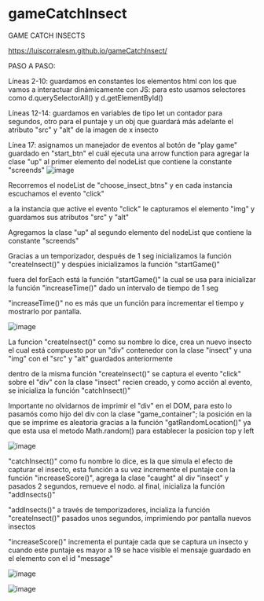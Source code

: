 # gameCatchInsect
GAME CATCH INSECTS

https://luiscorralesm.github.io/gameCatchInsect/

PASO A PASO:

Líneas 2-10: guardamos en constantes los elementos html con los que vamos a interactuar dinámicamente con JS: para esto usamos selectores como d.querySelectorAll() y d.getElementById()

Líneas 12-14: guardamos en variables de tipo let un contador para segundos, otro para el puntaje y un obj que guardará más adelante el atributo "src" y "alt" de la imagen de x insecto

Línea 17: asignamos un manejador de eventos al botón de "play game" guardado en "start_btn"
el cuál ejecuta una arrow function para agregar la clase "up" al primer elemento del nodeList que contiene la constante "screends"
![image](https://user-images.githubusercontent.com/77843336/128617723-9a598992-ceb9-4005-ba23-a5e60f1adfd9.png)


Recorremos el nodeList de "choose_insect_btns" y en cada instancia escuchamos el evento "click"

a la instancia que active el evento "click" le capturamos el elemento "img" y guardamos sus atributos "src" y "alt"

Agregamos la clase "up" al segundo elemento del nodeList que contiene la constante "screends"

Gracias a un temporizador, después de 1 seg inicializamos la función "createInsect()"
y despúes inicializamos la función "startGame()"

fuera del forEach está la función "startGame()" la cual se usa para inicializar la función "increaseTime()" dado un intervalo de tiempo de 1 seg

"increaseTime()" no es más que un función para incrementar el tiempo y mostrarlo por pantalla.

![image](https://user-images.githubusercontent.com/77843336/128617946-5c58b7f7-3bb4-4bd6-b277-74c87f293a8b.png)

La funcion "createInsect()" como su nombre lo dice, crea un nuevo insecto el cual está compuesto por un "div" contenedor con la clase "insect"  y una "img" con el "src" y "alt" guardados anteriormente

dentro de la misma función "createInsect()" se captura el evento "click" sobre el "div" con la clase "insect"  recien creado, y como acción al evento, se inicializa la función "catchInsect()"

Importante no olvidarnos de imprimir el "div" en el DOM, para esto lo pasamós como hijo del div con la clase "game_container"; la posición en la que se imprime es aleatoria gracias a la función "gatRandomLocation()" ya que esta usa el metodo Math.random() para establecer la posicion top y left

![image](https://user-images.githubusercontent.com/77843336/128618233-96d0b7da-d92c-4dfa-b571-f6e463fade97.png)

"catchInsect()" como fu nombre lo dice, es la que simula el efecto de capturar el insecto, esta función a su vez incremente el puntaje con la función "increaseScore()", agrega la clase "caught" al div "insect" y pasados 2 segundos, remueve el nodo.
al final, inicializa la función "addInsects()"

"addInsects()" a través de temporizadores, incializa la función "createInsect()" pasados unos segundos, imprimiendo por pantalla nuevos insectos 

"increaseScore()" incrementa el puntaje cada que se captura un insecto y cuando este puntaje es mayor a 19 se hace visible el mensaje guardado en el elemento con el id "message"

![image](https://user-images.githubusercontent.com/77843336/128618388-87376670-990f-49c6-abbf-cca88de089a8.png)

![image](https://user-images.githubusercontent.com/77843336/128618542-59e307e8-e5e6-4560-b2b4-4f37ca53da87.png)



